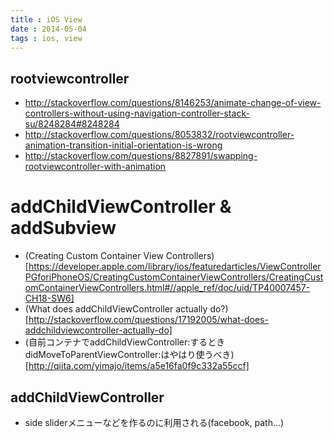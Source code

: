 ```yaml
---
title : iOS View
date : 2014-05-04
tags : ios, view
---
```


## rootviewcontroller

* <http://stackoverflow.com/questions/8146253/animate-change-of-view-controllers-without-using-navigation-controller-stack-su/8248284#8248284>
* <http://stackoverflow.com/questions/8053832/rootviewcontroller-animation-transition-initial-orientation-is-wrong>
* <http://stackoverflow.com/questions/8827891/swapping-rootviewcontroller-with-animation>

# addChildViewController & addSubview

* (Creating Custom Container View Controllers)[https://developer.apple.com/library/ios/featuredarticles/ViewControllerPGforiPhoneOS/CreatingCustomContainerViewControllers/CreatingCustomContainerViewControllers.html#//apple_ref/doc/uid/TP40007457-CH18-SW6]
* (What does addChildViewController actually do?)[http://stackoverflow.com/questions/17192005/what-does-addchildviewcontroller-actually-do]
* (自前コンテナでaddChildViewController:するときdidMoveToParentViewController:はやはり使うべき)[http://qiita.com/yimajo/items/a5e16fa0f9c332a55ccf]

## addChildViewController

* side sliderメニューなどを作るのに利用される(facebook, path...)
